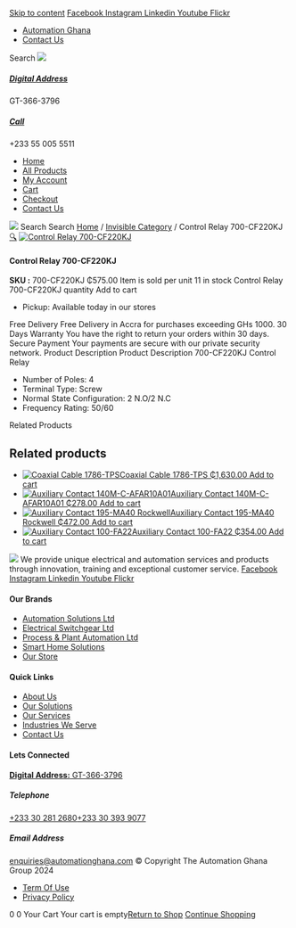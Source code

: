 [Skip to content](https://store.automationghana.com/product/control-relay-700-cf220kj/#content)
[ Facebook ](https://www.facebook.com/automationgh/) [ Instagram ](https://www.instagram.com/automationgh/) [ Linkedin ](https://www.linkedin.com/company/the-automation-ghana-limited/) [ Youtube ](https://www.youtube.com/channel/UCurrRDUSm5oIW39VXjn1u0w) [ Flickr ](https://www.flickr.com/photos/181794037@N07/)
  * [ Automation Ghana ](https://automationghana.com)
  * [ Contact Us ](https://store.automationghana.com/contact/)


Search
[ ![](https://store.automationghana.com/wp-content/uploads/2024/04/Website-TAGG-Logo-BLUE.png) ](https://store.automationghana.com/)
[ ](https://maps.app.goo.gl/m4xeaagWCNbLk4jM6)
#####  [ Digital Address ](https://maps.app.goo.gl/m4xeaagWCNbLk4jM6)
GT-366-3796 
[ ](tel:+233550055511)
#####  [ Call ](tel:+233550055511)
+233 55 005 5511 
  * [Home](https://store.automationghana.com/)
  * [All Products](https://store.automationghana.com/shop/)
  * [My Account](https://store.automationghana.com/my-account/)
  * [Cart](https://store.automationghana.com/cart/)
  * [Checkout](https://store.automationghana.com/checkout/)
  * [Contact Us](https://store.automationghana.com/contact/)


[![](https://store.automationghana.com/wp-content/uploads/2024/04/AutomationGhana_logo_white.png)](https://store.automationghana.com)
Search
Search
[Home](https://store.automationghana.com) / [Invisible Category](https://store.automationghana.com/product-category/invisible-category/) / Control Relay 700-CF220KJ
[🔍](https://store.automationghana.com/product/control-relay-700-cf220kj/)
[![Control Relay 700-CF220KJ](https://store.automationghana.com/wp-content/uploads/2020/12/700-CF220KJ.jpg)](https://store.automationghana.com/wp-content/uploads/2020/12/700-CF220KJ.jpg)
####  Control Relay 700-CF220KJ 
**SKU :** 700-CF220KJ 
₵575.00
Item is sold per unit
11 in stock
Control Relay 700-CF220KJ quantity
Add to cart
  * Pickup: Available today in our stores


Free Delivery 
Free Delivery in Accra for purchases exceeding GHs 1000. 
30 Days Warranty 
You have the right to return your orders within 30 days. 
Secure Payment 
Your payments are secure with our private security network. 
Product Description
Product Description
700-CF220KJ Control Relay 
  * Number of Poles: 4
  * Terminal Type: Screw
  * Normal State Configuration: 2 N.O/2 N.C
  * Frequency Rating: 50/60


Related Products 
## Related products
  * [![Coaxial Cable 1786-TPS](https://store.automationghana.com/wp-content/uploads/2020/12/1786-TPS-300x300.jpg)Coaxial Cable 1786-TPS ₵1,630.00 ](https://store.automationghana.com/product/coaxial-cable-1786-tps/)
[Add to cart](https://store.automationghana.com/product/control-relay-700-cf220kj/?add-to-cart=2983)
  * [![Auxiliary Contact 140M-C-AFAR10A01](https://store.automationghana.com/wp-content/uploads/2020/12/140M-C-AFAR10A01-300x298.jpg)Auxiliary Contact 140M-C-AFAR10A01 ₵278.00 ](https://store.automationghana.com/product/auxiliary-contact-140m-c-afar10a01/)
[Add to cart](https://store.automationghana.com/product/control-relay-700-cf220kj/?add-to-cart=2963)
  * [![Auxiliary Contact 195-MA40 Rockwell](https://store.automationghana.com/wp-content/uploads/2020/11/195-MA40.jpg)Auxiliary Contact 195-MA40 Rockwell ₵472.00 ](https://store.automationghana.com/product/auxiliary-contact-195-ma40/)
[Add to cart](https://store.automationghana.com/product/control-relay-700-cf220kj/?add-to-cart=2944)
  * [![Auxiliary Contact 100-FA22](https://store.automationghana.com/wp-content/uploads/2020/11/100-FA22-e1624027345370.jpg)Auxiliary Contact 100-FA22 ₵354.00 ](https://store.automationghana.com/product/auxiliary-contact-100-fa22-rockwell/)
[Add to cart](https://store.automationghana.com/product/control-relay-700-cf220kj/?add-to-cart=2935)


![](https://store.automationghana.com/wp-content/uploads/2024/04/AutomationGhana_logo_white.png)
We provide unique electrical and automation services and products through innovation, training and exceptional customer service.
[ Facebook ](https://www.facebook.com/automationgh/) [ Instagram ](https://www.instagram.com/automationgh/) [ Linkedin ](https://www.linkedin.com/company/the-automation-ghana-limited/) [ Youtube ](https://www.youtube.com/channel/UCurrRDUSm5oIW39VXjn1u0w) [ Flickr ](https://www.flickr.com/photos/181794037@N07/)
#### Our Brands
  * [ Automation Solutions Ltd ](https://store.automationghana.com/product/control-relay-700-cf220kj/)
  * [ Electrical Switchgear Ltd ](https://store.automationghana.com/product/control-relay-700-cf220kj/)
  * [ Process & Plant Automation Ltd ](https://store.automationghana.com/product/control-relay-700-cf220kj/)
  * [ Smart Home Solutions ](https://store.automationghana.com/product/control-relay-700-cf220kj/)
  * [ Our Store ](https://store.automationghana.com/product/control-relay-700-cf220kj/)


#### Quick Links
  * [ About Us ](https://store.automationghana.com/product/control-relay-700-cf220kj/)
  * [ Our Solutions ](https://store.automationghana.com/product/control-relay-700-cf220kj/)
  * [ Our Services ](https://store.automationghana.com/product/control-relay-700-cf220kj/)
  * [ Industries We Serve ](https://store.automationghana.com/product/control-relay-700-cf220kj/)
  * [ Contact Us ](https://store.automationghana.com/product/control-relay-700-cf220kj/)


#### Lets Connected
[**Digital Address:** GT-366-3796](https://maps.app.goo.gl/m4xeaagWCNbLk4jM6)
#####  Telephone 
[ +233 30 281 2680](tel:+233302812680)[+233 30 393 9077](https://store.automationghana.com/product/control-relay-700-cf220kj/+233303939077)
#####  Email Address 
enquiries@automationghana.com 
© Copyright The Automation Ghana Group 2024
  * [ Term Of Use ](https://store.automationghana.com/product/control-relay-700-cf220kj/)
  * [ Privacy Policy ](https://store.automationghana.com/product/control-relay-700-cf220kj/)


0
0
Your Cart
Your cart is empty[Return to Shop](https://store.automationghana.com/shop/)
[Continue Shopping](https://store.automationghana.com/product/control-relay-700-cf220kj/)
